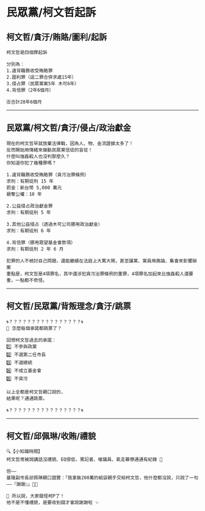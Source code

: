 # 民眾黨/柯文哲起訴

## 柯文哲/貪汙/賄賂/圖利/起訴

```
柯文哲是四個罪起訴

分別為：
1.違背職務收受賄賂罪
2.圖利罪（這二罪合併求處15年）
3.侵占罪（民眾黨案5年 木可6年）
4.背信罪（2年6個月）

🈴合計28年6個月
```

---

## 民眾黨/柯文哲/貪汙/侵占/政治獻金

```
現在的柯文哲早就放棄法律戰，因為人、物、金流證據太多了！
反而開始用情緒來煽動民眾黨信徒的盲從！
什麼叫強姦殺人也沒判那麼久？
你知道你犯了幾種罪嗎？

1.違背職務收受賄賂罪（貪污治罪條例）
求刑：有期徒刑 15 年
罰金：新台幣 5,000 萬元
褫奪公權：10 年

2.公益侵占政治獻金罪
求刑：有期徒刑 5 年

3.其他公益侵占（透過木可公司挪用政治獻金）
求刑：有期徒刑 6 年

4.背信罪（挪用眾望基金會款項）
求刑：有期徒刑 2 年 6 月

犯罪的人不檢討自己問題，還能繼續在法庭上大罵大鬧，甚至讓黨、黨員用輿論、集會來影響辦案
重點是，柯文哲是4項罪名，其中還涉犯貪污治罪條例的重罪，4項罪名加起來比強姦殺人還要重，一點都不奇怪。
```

---

## 柯文哲/民眾黨/背叛理念/貪汙/跳票

```
🌀？？？？？？？？？？？？？？？？🌀
🤨 怎麼每個承諾都跳票了？

回想柯文哲過去的承諾：
1️⃣ 不參與政黨
2️⃣ 不選第二任市長
3️⃣ 不選總統
4️⃣ 不成立基金會
5️⃣ 不貪污

以上全都是柯文哲親口說的，
結果呢？通通跳票。

🌀？？？？？？？？？？？？？？？？🌀
```

---

## 柯文哲/邱佩琳/收賄/禮貌

```
🔍【小知識時間】
柯文哲常被說講話沒禮貌、EQ很低，罵記者、嗆議員、氣走幕僚通通有紀錄 🫨

但——
基隆副市長邱佩琳親口證實：「我拿裝200萬的紙袋親手交給柯文哲，他什麼都沒說，只說了一句——『謝謝』」💼💸

🤔 所以說，大家錯怪柯P了！
他不是不懂禮貌，是要收到錢才會說謝謝啦 ✨
```